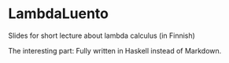 # LambdaLuento

Slides for short lecture about lambda calculus (in Finnish)

The interesting part: Fully written in Haskell instead of Markdown.
